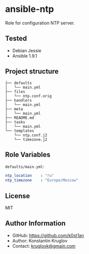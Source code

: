 ansible-ntp
===========

Role for configuration NTP server.


Tested
------

  - Debian Jessie
  - Ansible 1.9.1


Project structure
-----------------

    ├── defaults
    │   └── main.yml
    ├── files
    │   └── ntp.conf.orig
    ├── handlers
    │   └── main.yml
    ├── meta
    │   └── main.yml
    ├── README.md
    ├── tasks
    │   └── main.yml
    └── templates
        └── ntp.conf.j2
        └── timezone.j2


Role Variables
--------------

`defaults/main.yml`:

```yaml
ntp_location    : "ru"
ntp_timezone    : "Europe/Moscow"
```


License
-------

MIT


Author Information
------------------

  - GitHub: https://github.com/k0st1an
  - Author: Konstantin Kruglov
  - Contact: kruglovk@gmain.com

